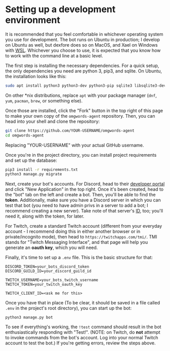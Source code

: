 # Setting up a development environment

It is recommended that you feel comfortable in whichever operating system you use for development. The bot runs on Ubuntu in production; I develop on Ubuntu as well, but dexfore does so on MacOS, and Xael on Windows with [WSL](https://docs.microsoft.com/en-us/windows/wsl/install-win10). Whichever you choose to use, it is expected that you know how to work with the command line at a basic level.

The first step is installing the necessary dependencies. For a quick setup, the only dependencies you need are python 3, pip3, and sqlite. On Ubuntu, the installation looks like this:

```bash
sudo apt install python3 python3-dev python3-pip sqlite3 libsqlite3-dev
```

On other \*nix distributions, replace `apt` with your package manager (`dnf`, `yum`, `pacman`, `brew`, or something else).

Once those are installed, click the "Fork" button in the top right of this page to make your own copy of the `omgwords-agent` repository. Then, you can head into your shell and clone the repository:

```bash
git clone https://github.com/YOUR-USERNAME/omgwords-agent
cd omgwords-agent
```

Replacing "YOUR-USERNAME" with your actual GitHub username.

Once you're in the project directory, you can install project requirements and set up the database:

```bash
pip3 install -r requirements.txt
python3 manage.py migrate
```

Next, create your bot's accounts. For Discord, head to their [developer portal](https://discordapp.com/developers/applications) and click "New Application" in the top right. Once it's been created, head to the "bot" tab on the left and create a bot. Then, you'll be able to find the **token**. Additionally, make sure you have a Discord server in which you can test that bot (you need to have admin privs in a server to add a bot; I recommend creating a new server). Take note of that server's [ID](https://support.discordapp.com/hc/en-us/articles/206346498-Where-can-I-find-my-User-Server-Message-ID-), too; you'll need it, along with the token, for later.

For Twitch, create a standard Twitch account (different from your everyday account - I recommend doing this in either another browser or in private/incognito mode), then head to `https://twitchapps.com/tmi/`. TMI stands for "Twitch Messaging Interface", and that page will help you generate an **oauth key**, which you will need.

Finally, it's time to set up a `.env` file. This is the basic structure for that:

```
DISCORD_TOKEN=your_bots_discord_token
DISCORD_GUILD_ID=your_discord_guild_id

TWITCH_USERNAME=your_bots_twitch_username
TWITCH_TOKEN=your_twitch_oauth_key

TWITCH_CLIENT_ID=<ask me for this>
```

Once you have that in place (To be clear, it should be saved in a file called `.env` in the project's root directory), you can start up the bot:

```
python3 manage.py bot
```

To see if everything's working, the `!test` command should result in the bot enthusiastically responding with "Test!". (NOTE: on Twitch, do **not** attempt to invoke commands from the bot's account. Log into your normal Twitch account to test the bot.)  If you're getting errors, review the steps above.
